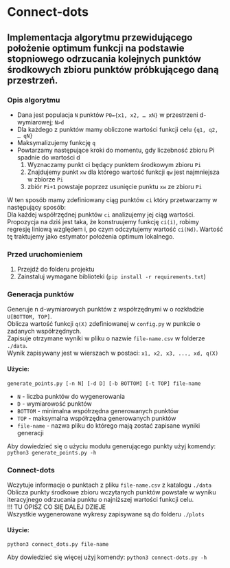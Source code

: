# Connect-dots
## Implementacja algorytmu przewidującego położenie optimum funkcji na podstawie stopniowego odrzucania kolejnych punktów środkowych zbioru punktów próbkującego daną przestrzeń.

### Opis algorytmu
- Dana jest populacja `N` punktów `P0={x1, x2, … xN}` w przestrzeni d-wymiarowej; `N>d` 
- Dla każdego z punktów mamy obliczone wartości funkcji celu `{q1, q2, … qN}`
- Maksymalizujemy funkcję `q` 
- Powtarzamy następujące kroki do momentu, gdy liczebność zbioru Pi spadnie do wartości d 
	1. Wyznaczamy punkt ci będący punktem środkowym zbioru `Pi`
	2. Znajdujemy punkt `xw` dla którego wartość funkcji `qw` jest najmniejsza w zbiorze `Pi` 
	3. zbiór `Pi+1` powstaje poprzez usunięcie punktu `xw` ze zbioru `Pi` 

W ten sposób mamy zdefiniowany ciąg punktów `ci` który przetwarzamy w następujący sposób:  
Dla każdej współrzędnej punktów `ci` analizujemy jej ciąg wartości. Propozycja na dziś jest taka, że konstruujemy funkcję `ci(i)`, robimy regresję liniową względem i, po czym odczytujemy wartość `ci(Nd)`. Wartość tę traktujemy jako estymator położenia optimum lokalnego. 

### Przed uruchomieniem
1. Przejdź do folderu projektu
2. Zainstaluj wymagane biblioteki (`pip install -r requirements.txt`)

### Generacja punktów
Generuje n d-wymiarowych punktów z współrzędnymi w o rozkładzie `U[BOTTOM, TOP]`.  
Oblicza wartość funkcji `q(X)` zdefiniowanej w `config.py` w punkcie o zadanych współrzędnych.  
Zapisuje otrzymane wyniki w pliku o nazwie `file-name.csv` w folderze `./data`.  
Wynik zapisywany jest w wierszach w postaci:
`x1, x2, x3, ..., xd, q(X)`
#### Użycie:
`generate_points.py [-n N] [-d D] [-b BOTTOM] [-t TOP] file-name`
- `N` - liczba punktów do wygenerowania
- `D` - wymiarowość punktów
- `BOTTOM` - minimalna współrzędna generowanych punktów
- `TOP` - maksymalna współrzędna generowanych punktów
- `file-name` - nazwa pliku do którego mają zostać zapisane wyniki generacji

Aby dowiedzieć się o użyciu modułu generującego punkty użyj komendy:
 `python3 generate_points.py -h`

### Connect-dots
Wczytuje informacje o punktach z pliku `file-name.csv` z katalogu `./data`  
Oblicza punkty środkowe zbioru wczytanych punktów powstałe w wyniku iteracyjnego odrzucania punktu o najniższej wartości funkcji celu.  
!!! TU OPISZ CO SIĘ DALEJ DZIEJE  
Wszystkie wygenerowane wykresy zapisywane są do folderu `./plots`  
#### Użycie:
 `python3 connect_dots.py file-name`
 
 Aby dowiedzieć się więcej użyj komendy:
 `python3 connect-dots.py -h`